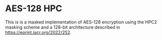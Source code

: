 # AES-128 HPC
This is is a masked implementation of AES-128 encryption using the HPC2 masking
scheme and a 128-bit architecture described in <https://eprint.iacr.org/2022/252>.
